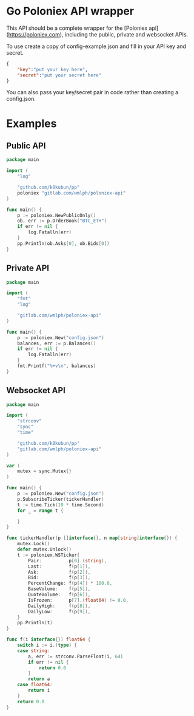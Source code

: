 # Go Poloniex API wrapper
This API should be a complete wrapper for the [Poloniex api] (https://poloniex.com), including the public, private and websocket APIs.

To use create a copy of config-example.json and fill in your API key and secret.

```json
{
    "key":"put your key here",
    "secret":"put your secret here"
}
```

You can also pass your key/secret pair in code rather than creating a config.json.

# Examples

## Public API

```go
package main

import (
	"log"

	"github.com/k0kubun/pp"
	poloniex "gitlab.com/wmlph/poloniex-api"
)

func main() {
	p := poloniex.NewPublicOnly()
	ob, err := p.OrderBook("BTC_ETH")
	if err != nil {
		log.Fatalln(err)
	}
	pp.Println(ob.Asks[0], ob.Bids[0])
}
```

## Private API

```go
package main

import (
	"fmt"
	"log"

	"gitlab.com/wmlph/poloniex-api"
)

func main() {
	p := poloniex.New("config.json")
	balances, err := p.Balances()
	if err != nil {
		log.Fatalln(err)
	}
	fmt.Printf("%+v\n", balances)
}
```

## Websocket API

```go
package main

import (
	"strconv"
	"sync"
	"time"

	"github.com/k0kubun/pp"
	"gitlab.com/wmlph/poloniex-api"
)

var (
	mutex = sync.Mutex{}
)

func main() {
	p := poloniex.New("config.json")
	p.SubscribeTicker(tickerHandler)
	t := time.Tick(10 * time.Second)
	for _ = range t {

	}
}

func tickerHandler(p []interface{}, n map[string]interface{}) {
	mutex.Lock()
	defer mutex.Unlock()
	t := poloniex.WSTicker{
		Pair:          p[0].(string),
		Last:          f(p[1]),
		Ask:           f(p[2]),
		Bid:           f(p[3]),
		PercentChange: f(p[4]) * 100.0,
		BaseVolume:    f(p[5]),
		QuoteVolume:   f(p[6]),
		IsFrozen:      p[7].(float64) != 0.0,
		DailyHigh:     f(p[8]),
		DailyLow:      f(p[9]),
	}
	pp.Println(t)
}

func f(i interface{}) float64 {
	switch i := i.(type) {
	case string:
		a, err := strconv.ParseFloat(i, 64)
		if err != nil {
			return 0.0
		}
		return a
	case float64:
		return i
	}
	return 0.0
}
```